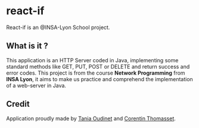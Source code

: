 # react-if
React-if is an @INSA-Lyon School project.

## What is it ?

This application is an HTTP Server coded in Java, implementing some standard methods like GET, PUT, POST or DELETE and return success and error codes. 
This project is from the course **Network Programming** from **INSA Lyon**, it aims to make us practice and comprehend the implementation of a web-server in Java. 

## Credit

Application proudly made by [Tania Oudinet](https://github.com/SteamDragonLady) and [Corentin Thomasset](https://github.com/CorentinTh). 
